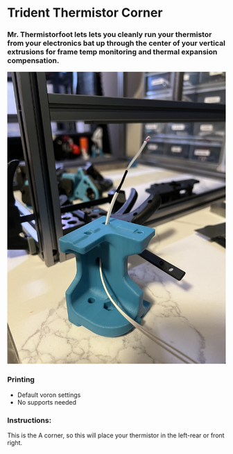 # Trident Thermistor Corner
 ### Mr. Thermistorfoot lets lets you cleanly run your thermistor from your electronics bat up through the center of your vertical extrusions for frame temp monitoring and thermal expansion compensation.  

<img src="./Images/mrthermistorfoot.jpeg" width=600>

### Printing
  * Default voron settings
  * No supports needed

### Instructions:
 
This is the A corner, so this will place your thermistor in the left-rear or front right.  



